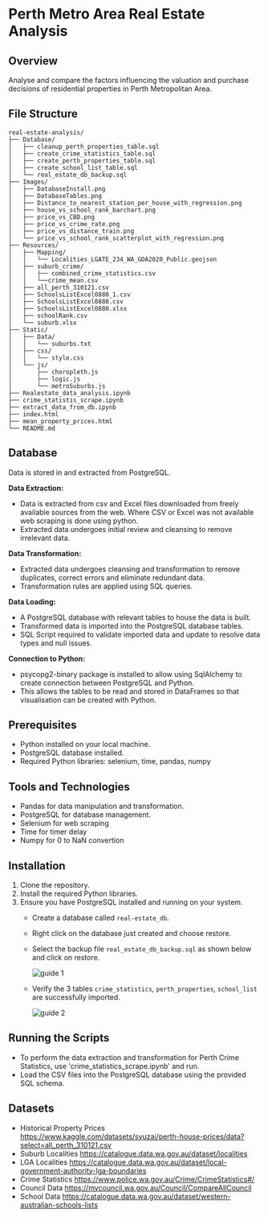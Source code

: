 # Perth Metro Area Real Estate Analysis

## Overview
Analyse and compare the factors influencing the valuation and purchase decisions of residential properties in Perth Metropolitan Area.

## File Structure

```
real-estate-analysis/
├── Database/
│   ├── cleanup_perth_properties_table.sql
│   ├── create_crime_statistics_table.sql
│   ├── create_perth_properties_table.sql
│   ├── create_school_list_table.sql
│   └── real_estate_db_backup.sql
├── Images/
│   ├── DatabaseInstall.png
│   ├── DatabaseTables.png
│   ├── Distance_to_nearest_station_per_house_with_regression.png
│   ├── house_vs_school_rank_barchart.png
│   ├── price_vs_CBD.png
│   ├── price_vs_crime_rate.png
│   ├── price_vs_distance_train.png
│   └── price_vs_school_rank_scatterplot_with_regression.png
├── Resources/
│   ├── Mapping/
│   │   └── Localities_LGATE_234_WA_GDA2020_Public.geojson
│   ├── suburb_crime/
│   │   ├── combined_crime_statistics.csv
│   │   └──crime_mean.csv
│   ├── all_perth_310121.csv
│   ├── SchoolsListExcel0880_1.csv
│   ├── SchoolsListExcel0880.csv
│   ├── SchoolsListExcel0880.xlsx
│   ├── schoolRank.csv
│   └── suburb.xlsx
├── Static/
│   ├── Data/
│   │   └── suburbs.txt
│   ├── css/
│   │   └── style.css
│   └── js/
│       ├── choropleth.js
│       ├── logic.js
│       └── metroSuburbs.js
├── Realestate_data_analysis.ipynb
├── crime_statistis_scrape.ipynb
├── extract_data_from_db.ipynb
├── index.html
├── mean_property_prices.html
└── README.md
```
## ****Database****

Data is stored in and extracted from PostgreSQL.

**Data Extraction:**
 - Data is extracted from csv and Excel files downloaded from freely available sources from the web.  Where CSV or Excel was not available web scraping is done using python. 
 - Extracted data undergoes initial review and cleansing to remove irrelevant data.

**Data Transformation:**
 - Extracted data undergoes cleansing and transformation to remove duplicates, correct errors and eliminate redundant data.
 - Transformation rules are applied using SQL queries.
 
**Data Loading:**
 - A PostgreSQL database with relevant tables to house the data is built.
 - Transformed data is imported into the PostgreSQL database tables.
 - SQL Script required to validate imported data and update to resolve data types and null issues. 
 
**Connection to Python:**
 - psycopg2-binary package is installed to allow using SqlAlchemy to create connection between PostgreSQL and Python. 
 - This allows the tables to be read and stored in DataFrames so that visualisation can be created with Python.

## Prerequisites

- Python installed on your local machine.
- PostgreSQL database installed.
- Required Python libraries: selenium, time, pandas, numpy

## Tools and Technologies

- Pandas for data manipulation and transformation.
- PostgreSQL for database management.
- Selenium for web scraping
- Time for timer delay
- Numpy for 0 to NaN convertion

## Installation

1. Clone the repository.
2. Install the required Python libraries.
3. Ensure you have PostgreSQL installed and running on your system.
   - Create a database called ```real-estate_db```.
   - Right click on the database just created and choose restore.
   - Select the backup file ```real_estate_db_backup.sql``` as shown below and click on restore.

     ![guide 1](https://github.com/thenrymy/real-estate-analysis/blob/da3d92d3a32e36723fd2cdb9148ab193467f34d3/Images/DatabaseInstall.png)
   - Verify the 3 tables ```crime_statistics```, ```perth_properties```, ```school_list``` are successfully imported.

     ![guide 2](https://github.com/thenrymy/real-estate-analysis/blob/58eb8bde239578fd8e573aeda7c03030c8884f88/Images/DatabaseTables.png)

## Running the Scripts

- To perform the data extraction and transformation for Perth Crime Statistics, use 'crime_statistics_scrape.ipynb' and run.
- Load the CSV files into the PostgreSQL database using the provided SQL schema.

## Datasets
- Historical Property Prices https://www.kaggle.com/datasets/syuzai/perth-house-prices/data?select=all_perth_310121.csv
- Suburb Localities https://catalogue.data.wa.gov.au/dataset/localities
- LGA Localities https://catalogue.data.wa.gov.au/dataset/local-government-authority-lga-boundaries
- Crime Statistics https://www.police.wa.gov.au/Crime/CrimeStatistics#/
- Council Data https://mycouncil.wa.gov.au/Council/CompareAllCouncil
- School Data https://catalogue.data.wa.gov.au/dataset/western-australian-schools-lists
